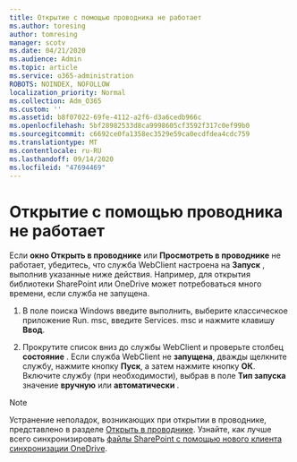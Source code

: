 ```yaml
---
title: Открытие с помощью проводника не работает
ms.author: toresing
author: tomresing
manager: scotv
ms.date: 04/21/2020
ms.audience: Admin
ms.topic: article
ms.service: o365-administration
ROBOTS: NOINDEX, NOFOLLOW
localization_priority: Normal
ms.collection: Adm_O365
ms.custom: ''
ms.assetid: b8f07022-69fe-4112-a2f6-d3a6cedb966c
ms.openlocfilehash: 5bf28982533d8ca9998605cf3592f317c0ef99b0
ms.sourcegitcommit: c6692ce0fa1358ec3529e59ca0ecdfdea4cdc759
ms.translationtype: MT
ms.contentlocale: ru-RU
ms.lasthandoff: 09/14/2020
ms.locfileid: "47694469"
---
```

# <a name="open-with-explorer-isnt-working"></a>Открытие с помощью проводника не работает

Если **окно Открыть в проводнике** или **Просмотреть в проводнике** не работает, убедитесь, что служба WebClient настроена на **Запуск** , выполнив указанные ниже действия. Например, для открытия библиотеки SharePoint или OneDrive может потребоваться много времени, если служба не запущена. 
  
1. В поле поиска Windows введите выполнить, выберите классическое приложение Run. msc, введите Services. msc и нажмите клавишу **Ввод**.
    
2. Прокрутите список вниз до службы WebClient и проверьте столбец **состояние** . Если служба WebClient не **запущена**, дважды щелкните службу, нажмите кнопку **Пуск**, а затем нажмите кнопку **ОК**. Включите службу (при необходимости), выбрав в поле **Тип запуска** значение **вручную** или **автоматически** . 
    
> [!NOTE]
> Устранение неполадок, возникающих при открытии в проводнике, представлено в разделе [Открыть в проводнике](https://go.microsoft.com/fwlink/?linkid=871665). Узнайте, как лучше всего синхронизировать [файлы SharePoint с помощью нового клиента синхронизации OneDrive](https://go.microsoft.com/fwlink/?linkid=871666). 
  

